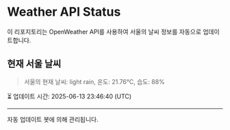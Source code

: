 
# Weather API Status

이 리포지토리는 OpenWeather API를 사용하여 서울의 날씨 정보를 자동으로 업데이트합니다.

## 현재 서울 날씨
> 서울의 현재 날씨: light rain, 온도: 21.76°C, 습도: 88%

⏳ 업데이트 시간: 2025-06-13 23:46:40 (UTC)

---
자동 업데이트 봇에 의해 관리됩니다.

